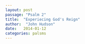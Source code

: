 ```yaml
---
layout: post
passage: "Psalm 2"
title:  "Experiecing God's Reign"
author:  "John Hudson"
date:   2014-01-12
categories: palsms
---
```


